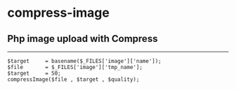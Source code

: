 # compress-image

## Php image upload with Compress

---------------------------------

``` 
$target 	= basename($_FILES['image']['name']);
$file 		= $_FILES['image']['tmp_name'];
$target 	= 50;
compressImage($file , $target , $quality);
``` 
